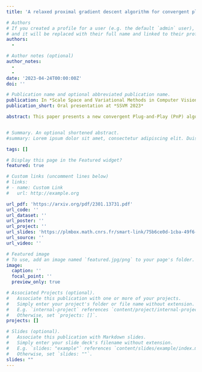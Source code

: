 ```yaml
---
title: 'A relaxed proximal gradient descent algorithm for convergent plug-and-play with proximal denoiser'

# Authors
# If you created a profile for a user (e.g. the default `admin` user), write the username (folder name) here
# and it will be replaced with their full name and linked to their profile.
authors:
  -

# Author notes (optional)
author_notes:
  - 
  - 
date: '2023-04-24T00:00:00Z'
doi: ''

# Publication name and optional abbreviated publication name.
publication: In *Scale Space and Variational Methods in Computer Vision (2023)*
publication_short: Oral presentation at *SSVM 2023*

abstract: This paper presents a new convergent Plug-and-Play (PnP) algorithm. PnP methods are efficient iterative algorithms for solving image inverse problems formulated as the minimization of the sum of a data-fidelity term and a regularization term. PnP methods perform regularization by plugging a pre-trained denoiser in a proximal algorithm, such as Proximal Gradient Descent (PGD). To ensure convergence of PnP schemes, many works study specific parametrizations of deep denoisers. However, existing results require either unverifiable or suboptimal hypotheses on the denoiser, or assume restrictive conditions on the parameters of the inverse problem. Observing that these limitations can be due to the proximal algorithm in use, we study a relaxed version of the PGD algorithm for minimizing the sum of a convex function and a weakly convex one. When plugged with a relaxed proximal denoiser, we show that the proposed PnP-αPGD algorithm converges for a wider range of regularization parameters, thus allowing more accurate image restoration.


# Summary. An optional shortened abstract.
#summary: Lorem ipsum dolor sit amet, consectetur adipiscing elit. Duis posuere tellus ac convallis placerat. Proin tincidunt magna sed ex sollicitudin condimentum.

tags: []

# Display this page in the Featured widget?
featured: true

# Custom links (uncomment lines below)
# links:
# - name: Custom Link
#   url: http://example.org

url_pdf: 'https://arxiv.org/pdf/2301.13731.pdf'
url_code: ''
url_dataset: ''
url_poster: ''
url_project: ''
url_slides: 'https://plmbox.math.cnrs.fr/smart-link/75b6ce0d-1cba-49f6-8224-0f008425d142/'
url_source: ''
url_video: ''

# Featured image
# To use, add an image named `featured.jpg/png` to your page's folder.
image:
  caption: ''
  focal_point: ''
  preview_only: true

# Associated Projects (optional).
#   Associate this publication with one or more of your projects.
#   Simply enter your project's folder or file name without extension.
#   E.g. `internal-project` references `content/project/internal-project/index.md`.
#   Otherwise, set `projects: []`.
projects: []

# Slides (optional).
#   Associate this publication with Markdown slides.
#   Simply enter your slide deck's filename without extension.
#   E.g. `slides: "example"` references `content/slides/example/index.md`.
#   Otherwise, set `slides: ""`.
slides: ""
---
```

